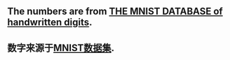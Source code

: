 ## The numbers are from [THE MNIST DATABASE of handwritten digits](http://yann.lecun.com/exdb/mnist/).   
## 数字来源于[MNIST数据集](http://yann.lecun.com/exdb/mnist/). 
